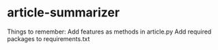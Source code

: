 # article-summarizer

Things to remember:
Add features as methods in article.py
Add required packages to requirements.txt
